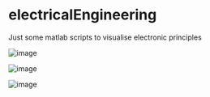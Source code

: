 # electricalEngineering
Just some matlab scripts to visualise electronic principles

![image](https://github.com/Sveppg/electricalEngineering/assets/54738234/8d4d878a-8e8d-473b-b79d-4f8181c7ab62)


![image](https://github.com/Sveppg/electricalEngineering/assets/54738234/780ddb4e-8ca3-48e8-bfad-5e38c60164d9)

![image](https://github.com/Sveppg/electricalEngineering/assets/54738234/78c8faaf-5f09-442c-a23c-6b37f2d84219)
